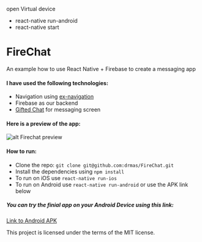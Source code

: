 open Virtual device
- react-native run-android
- react-native start




# FireChat

An example how to use React Native + Firebase to create a messaging app

#### I have used the following technologies:
- Navigation using [ex-navigation](https://github.com/exponentjs/ex-navigation)
- Firebase as our backend
- [Gifted Chat](https://github.com/FaridSafi/react-native-gifted-chat) for messaging screen

#### Here is a preview of the app:

![alt Firechat preview](https://github.com/drmas/FireChat/raw/master/design/preview.gif)

#### How to run:

- Clone the repo: `git clone git@github.com:drmas/FireChat.git`
- Install the dependencies using `npm install`
- To run on iOS use `react-native run-ios`
- To run on Android use `react-native run-android` or use the APK link below

##### You can try the finial app on your Android Device using this link:
[Link to Android APK](https://www.google.com)

This project is licensed under the terms of the MIT license.
